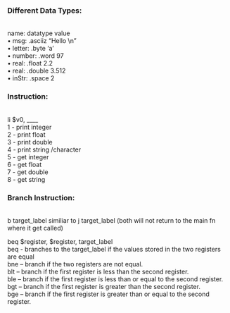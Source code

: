 <h3>Different Data Types:</h3> <br>
name: datatype value <br>
• msg: .asciiz “Hello \n” <br>
• letter: .byte ‘a’  <br>
• number: .word 97  <br>
• real: .float 2.2   <br>
• real: .double 3.512  <br>
• inStr: .space 2   <br>

 <h3>Instruction:</h3> <br>
 li $v0, ____     <br>
 1 - print integer   <br>
 2 -  print float   <br>
 3 - print double  <br>
 4 - print string /character <br>
 5 - get integer   <br>
 6 - get float    <br>
 7 - get double    <br>
 8 - get string  

<h3>Branch Instruction:</h3> <br>
b target_label similiar to j target_label (both will not return to the main fn where it get called)

beq $register, $register, target_label  <br>
beq - branches to the target_label if the values stored in the two registers are equal  <br>
bne – branch if the two registers are not equal. <br>
blt – branch if the first register is less than the second register. <br>
ble – branch if the first register is less than or equal to the second register. <br>
bgt – branch if the first register is greater than the second register.  <br>
bge – branch if the first register is greater than or equal to the second register. <br>
